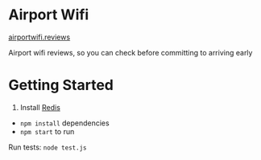 # Airport Wifi

[airportwifi.reviews](http://airportwifi.reviews)

Airport wifi reviews, so you can check before committing to arriving early

# Getting Started

1. Install [Redis](http://redis.io/)
* `npm install` dependencies
* `npm start` to run

Run tests: `node test.js`